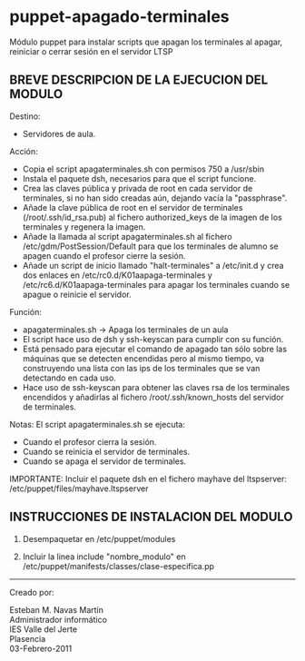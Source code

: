 puppet-apagado-terminales
=========================

Módulo puppet para instalar scripts que apagan los terminales al apagar, reiniciar o cerrar sesión en el servidor LTSP

BREVE DESCRIPCION DE LA EJECUCION DEL MODULO
--------------------------------------------

Destino: 

* Servidores de aula.

Acción:   

* Copia el script apagaterminales.sh con permisos 750 a /usr/sbin
* Instala el paquete dsh, necesarios para que el script funcione.
* Crea las claves pública y privada de root en cada servidor de terminales, si no han sido creadas aún, dejando vacía la "passphrase".
* Añade la clave pública de root en el servidor de terminales (/root/.ssh/id_rsa.pub)	al fichero authorized_keys de la imagen de los terminales y regenera la imagen.
* Añade la llamada al script apagaterminales.sh al fichero /etc/gdm/PostSession/Default para que los terminales de alumno se apagen cuando el profesor cierre la sesión.
* Añade un script de inicio llamado "halt-terminales" a /etc/init.d y crea dos enlaces en /etc/rc0.d/K01aapaga-terminales y /etc/rc6.d/K01aapaga-terminales para apagar los terminales cuando se apague o reinicie el servidor.

Función:  
* apagaterminales.sh -> Apaga los terminales de un aula
* El script hace uso de dsh y ssh-keyscan para cumplir con su función.
* Está pensado para ejecutar el comando de apagado tan sólo sobre las máquinas que se detecten encendidas pero al mismo tiempo, va construyendo una lista con las ips de los terminales que se van detectando en cada uso.
* Hace uso de ssh-keyscan para obtener las claves rsa de los terminales encendidos y añadirlas al fichero /root/.ssh/known_hosts del servidor de terminales. 

Notas:    El script apagaterminales.sh se ejecuta:

* Cuando el profesor cierra la sesión.
* Cuando se reinicia el servidor de terminales.
* Cuando se apaga el servidor de terminales.

IMPORTANTE: Incluir el paquete dsh en el fichero mayhave del ltspserver:
            /etc/puppet/files/mayhave.ltspserver
            

INSTRUCCIONES DE INSTALACION DEL MODULO
---------------------------------------

1) Desempaquetar en /etc/puppet/modules

2) Incluir la linea include "nombre_modulo" en /etc/puppet/manifests/classes/clase-especifica.pp

------------------------------------------------


Creado por:

Esteban M. Navas Martín  
Administrador informático  
IES Valle del Jerte  
Plasencia  
03-Febrero-2011

